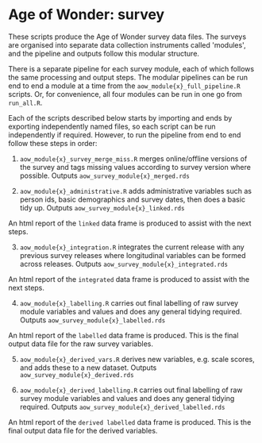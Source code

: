 # Age of Wonder: survey

These scripts produce the Age of Wonder survey data files. The surveys are organised into separate data collection instruments called 'modules', and the pipeline and outputs follow this modular structure.

There is a separate pipeline for each survey module, each of which follows the same processing and output steps. The modular pipelines can be run end to end a module at a time from the `aow_module{x}_full_pipeline.R` scripts. Or, for convenience, all four modules can be run in one go from `run_all.R`.

Each of the scripts described below starts by importing and ends by exporting independently named files, so each script can be run independently if required. However, to run the pipeline from end to end follow these steps in order:

1. `aow_module{x}_survey_merge_miss.R` merges online/offline versions of the survey and tags missing values according to survey version where possible. Outputs `aow_survey_module{x}_merged.rds`

2. `aow_module{x}_administrative.R` adds administrative variables such as person ids, basic demographics and survey dates, then does a basic tidy up. Outputs `aow_survey_module{x}_linked.rds`

An html report of the `linked` data frame is produced to assist with the next steps.

3. `aow_module{x}_integration.R` integrates the current release with any previous survey releases where longitudinal variables can be formed across releases. Outputs `aow_survey_module{x}_integrated.rds`

An html report of the `integrated` data frame is produced to assist with the next steps.

4. `aow_module{x}_labelling.R` carries out final labelling of raw survey module variables and values and does any general tidying required. Outputs `aow_survey_module{x}_labelled.rds`

An html report of the `labelled` data frame is produced. This is the final output data file for the raw survey variables.

5. `aow_module{x}_derived_vars.R` derives new variables, e.g. scale scores, and adds these to a new dataset. Outputs `aow_survey_module{x}_derived.rds`

6. `aow_module{x}_derived_labelling.R` carries out final labelling of raw survey module variables and values and does any general tidying required. Outputs `aow_survey_module{x}_derived_labelled.rds`

An html report of the `derived labelled` data frame is produced. This is the final output data file for the derived variables.
